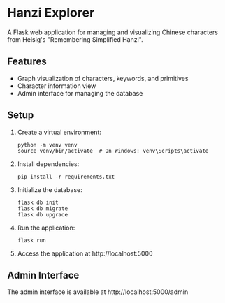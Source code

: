 # Hanzi Explorer

A Flask web application for managing and visualizing Chinese characters from Heisig's "Remembering Simplified Hanzi".

## Features

- Graph visualization of characters, keywords, and primitives
- Character information view
- Admin interface for managing the database

## Setup

1. Create a virtual environment:
   ```
   python -m venv venv
   source venv/bin/activate  # On Windows: venv\Scripts\activate
   ```

2. Install dependencies:
   ```
   pip install -r requirements.txt
   ```

3. Initialize the database:
   ```
   flask db init
   flask db migrate
   flask db upgrade
   ```

4. Run the application:
   ```
   flask run
   ```

5. Access the application at http://localhost:5000

## Admin Interface

The admin interface is available at http://localhost:5000/admin 